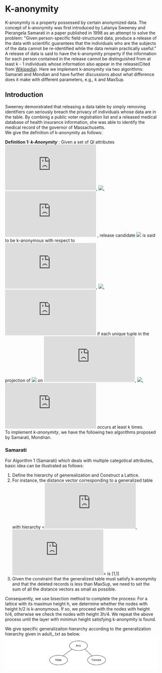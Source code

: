# K-anonymity
K-anonymity is a property possessed by certain anonymized data. The concept of k-anonymity was first introduced by Latanya Sweeney and Pierangela Samarati in a paper published in 1998 as an attempt to solve the problem: "Given person-specific field-structured data, produce a release of the data with scientific guarantees that the individuals who are the subjects of the data cannot be re-identified while the data remain practically useful." A release of data is said to have the k-anonymity property if the information for each person contained in the release cannot be distinguished from at least k - 1 individuals whose information also appear in the release(Cited from [Wikipedia](https://en.wikipedia.org/wiki/K-anonymity)). Here we implement k-anonymity via two algorithms: Samarati and Mondian and have further discussions about what difference does it make with different parameters, e.g., k and MaxSup.
## Introduction
Sweeney demonstrated that releasing a data table by simply removing identifiers can seriously breach the privacy of individuals whose data are in the table. By combinig a public voter registration list and a released medical database of health insurance information, she was able to identify the medical record of the governor of Massachusetts.  
We give the definition of k-anonymity as follows:

**Definition 1: _k-Anonymity_** : Given a set of QI attributes ![](http://latex.codecogs.com/svg.latex?Q_1), ![](http://latex.codecogs.com/svg.latex?\dots), ![](http://latex.codecogs.com/svg.latex?Q_d)
, release candidate ![](http://latex.codecogs.com/svg.latex?D^{\ast}) is said to be k-anonymous with respect to ![](http://latex.codecogs.com/svg.latex?Q_1), ![](http://latex.codecogs.com/svg.latex?\dots), ![](http://latex.codecogs.com/svg.latex?Q_d)
 if each unique tuple in the projection of ![](http://latex.codecogs.com/svg.latex?D^*)
 on ![](http://latex.codecogs.com/svg.latex?Q_1), ![](http://latex.codecogs.com/svg.latex?\dots), ![](http://latex.codecogs.com/svg.latex?Q_d)
 occurs at least k times.  
 To implement _k-anonymity_, we have the following two algorithms proposed by Samarati, Mondrian. 
 
 ### Samarati
 For Algorithm 1 (Samarati) which deals with multiple categotical attributes, basic idea can be illustrated as follows:
 1. Define the hierarchy of generealization and Construct a Lattice.
 2. For instance, the distance vector corresponding to a generalized table with hierarchy <![](http://latex.codecogs.com/svg.latex?X_1), ![](http://latex.codecogs.com/svg.latex?Y_1)> is [1,1]
 3. Given the constraint that the generalized table must satisfy k-anonymity and that the deleted records is less than MaxSup, we need to set the sum of all the distance vectors as small as possible.

Consequently, we use bisection method to complete the process: For a lattice with its maximun height h, we determine whether the nodes with height h/2 is k-anonymous. If so, we proceed with the nodes with height h/4, otherwise we check the nodes with height 3h/4. We repeat the above process until the layer with minimun height satisfying k-anonymity is found.

We give specific generalizaiton hierarchy according to the generalization hierarchy given in adult_.txt as below.
![image](https://github.com/Hjh233/K-anonymity/blob/main/Image/2.PNG)




